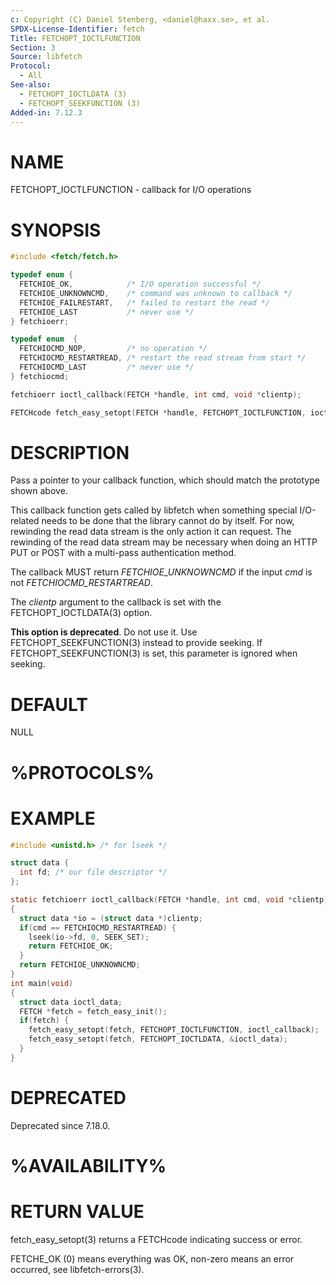 ```yaml
---
c: Copyright (C) Daniel Stenberg, <daniel@haxx.se>, et al.
SPDX-License-Identifier: fetch
Title: FETCHOPT_IOCTLFUNCTION
Section: 3
Source: libfetch
Protocol:
  - All
See-also:
  - FETCHOPT_IOCTLDATA (3)
  - FETCHOPT_SEEKFUNCTION (3)
Added-in: 7.12.3
---
```


# NAME

FETCHOPT_IOCTLFUNCTION - callback for I/O operations

# SYNOPSIS

~~~c
#include <fetch/fetch.h>

typedef enum {
  FETCHIOE_OK,            /* I/O operation successful */
  FETCHIOE_UNKNOWNCMD,    /* command was unknown to callback */
  FETCHIOE_FAILRESTART,   /* failed to restart the read */
  FETCHIOE_LAST           /* never use */
} fetchioerr;

typedef enum  {
  FETCHIOCMD_NOP,         /* no operation */
  FETCHIOCMD_RESTARTREAD, /* restart the read stream from start */
  FETCHIOCMD_LAST         /* never use */
} fetchiocmd;

fetchioerr ioctl_callback(FETCH *handle, int cmd, void *clientp);

FETCHcode fetch_easy_setopt(FETCH *handle, FETCHOPT_IOCTLFUNCTION, ioctl_callback);
~~~

# DESCRIPTION

Pass a pointer to your callback function, which should match the prototype
shown above.

This callback function gets called by libfetch when something special
I/O-related needs to be done that the library cannot do by itself. For now,
rewinding the read data stream is the only action it can request. The
rewinding of the read data stream may be necessary when doing an HTTP PUT or
POST with a multi-pass authentication method.

The callback MUST return *FETCHIOE_UNKNOWNCMD* if the input *cmd* is
not *FETCHIOCMD_RESTARTREAD*.

The *clientp* argument to the callback is set with the
FETCHOPT_IOCTLDATA(3) option.

**This option is deprecated**. Do not use it. Use FETCHOPT_SEEKFUNCTION(3)
instead to provide seeking. If FETCHOPT_SEEKFUNCTION(3) is set, this
parameter is ignored when seeking.

# DEFAULT

NULL

# %PROTOCOLS%

# EXAMPLE

~~~c
#include <unistd.h> /* for lseek */

struct data {
  int fd; /* our file descriptor */
};

static fetchioerr ioctl_callback(FETCH *handle, int cmd, void *clientp)
{
  struct data *io = (struct data *)clientp;
  if(cmd == FETCHIOCMD_RESTARTREAD) {
    lseek(io->fd, 0, SEEK_SET);
    return FETCHIOE_OK;
  }
  return FETCHIOE_UNKNOWNCMD;
}
int main(void)
{
  struct data ioctl_data;
  FETCH *fetch = fetch_easy_init();
  if(fetch) {
    fetch_easy_setopt(fetch, FETCHOPT_IOCTLFUNCTION, ioctl_callback);
    fetch_easy_setopt(fetch, FETCHOPT_IOCTLDATA, &ioctl_data);
  }
}
~~~

# DEPRECATED

Deprecated since 7.18.0.

# %AVAILABILITY%

# RETURN VALUE

fetch_easy_setopt(3) returns a FETCHcode indicating success or error.

FETCHE_OK (0) means everything was OK, non-zero means an error occurred, see
libfetch-errors(3).
